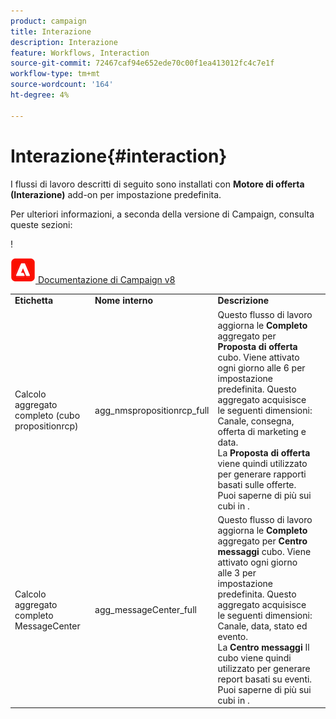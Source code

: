 ```yaml
---
product: campaign
title: Interazione
description: Interazione
feature: Workflows, Interaction
source-git-commit: 72467caf94e652ede70c00f1ea413012fc4c7e1f
workflow-type: tm+mt
source-wordcount: '164'
ht-degree: 4%

---
```



# Interazione{#interaction}



I flussi di lavoro descritti di seguito sono installati con **Motore di offerta (Interazione)** add-on per impostazione predefinita.

Per ulteriori informazioni, a seconda della versione di Campaign, consulta queste sezioni:

!

![](assets/do-not-localize/v8.png)[  Documentazione di Campaign v8](https://experienceleague.adobe.com/docs/campaign/campaign-v8/send/interaction/interaction.html)


<table> 
 <tbody> 
  <tr> 
   <td> <strong>Etichetta</strong><br /> </td> 
   <td> <strong>Nome interno</strong><br /> </td> 
   <td> <strong>Descrizione</strong><br /> </td> 
  </tr> 
  <tr> 
   <td> <span class="uicontrol">Calcolo aggregato completo (cubo propositionrcp)</span> <br /> </td> 
   <td> <span class="uicontrol">agg_nmspropositionrcp_full</span> <br /> </td> 
   <td> Questo flusso di lavoro aggiorna le <strong>Completo</strong> aggregato per <strong>Proposta di offerta</strong> cubo. Viene attivato ogni giorno alle 6 per impostazione predefinita. Questo aggregato acquisisce le seguenti dimensioni: Canale, consegna, offerta di marketing e data.<br /> La <strong>Proposta di offerta</strong> viene quindi utilizzato per generare rapporti basati sulle offerte. Puoi saperne di più sui cubi in .<br /> </td> 
  </tr> 
   <tr> 
   <td> <span class="uicontrol">Calcolo aggregato completo MessageCenter</span> <br /> </td> 
   <td> <span class="uicontrol">agg_messageCenter_full</span> <br /> </td> 
   <td> Questo flusso di lavoro aggiorna le <strong>Completo</strong> aggregato per <strong>Centro messaggi</strong> cubo. Viene attivato ogni giorno alle 3 per impostazione predefinita. Questo aggregato acquisisce le seguenti dimensioni: Canale, data, stato ed evento.<br /> La <strong>Centro messaggi</strong> Il cubo viene quindi utilizzato per generare report basati su eventi. Puoi saperne di più sui cubi in .<br /> </td> 
   <td> <br /> </td> 
  </tr> 
 </tbody> 
</table>

